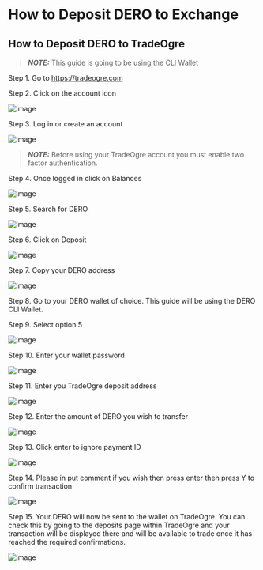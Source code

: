 How to Deposit DERO to Exchange
===============================

How to Deposit DERO to TradeOgre
--------------------------------

> ***NOTE:*** This guide is going to be using the CLI Wallet

Step 1. Go to https://tradeogre.com

Step 2. Click on the account icon

![image](/assets/howtodeposit/btcto1.PNG)

Step 3. Log in or create an account

![image](/assets/howtodeposit/btcto2.PNG)

> ***NOTE:*** Before using your TradeOgre account you must enable two factor authentication.

Step 4. Once logged in click on Balances

![image](/assets/howtodeposit/btcto3.PNG)

Step 5. Search for DERO

![image](/assets/howtodeposit/depoto1.PNG)

Step 6. Click on Deposit

![image](/assets/howtodeposit/depoto2.PNG)

Step 7. Copy your DERO address

![image](/assets/howtodeposit/depoto3.png)

Step 8. Go to your DERO wallet of choice. This guide will be using the DERO CLI Wallet.

Step 9. Select option 5

![image](/assets/howtodeposit/depoto4.png)

Step 10. Enter your wallet password

![image](/assets/howtodeposit/depoto5.png)

Step 11. Enter you TradeOgre deposit address

![image](/assets/howtodeposit/depoto6.png)

Step 12. Enter the amount of DERO you wish to transfer

![image](/assets/howtodeposit/depoto7.png)

Step 13. Click enter to ignore payment ID

![image](/assets/howtodeposit/depoto8.png)

Step 14. Please in put comment if you wish then press enter then press Y to confirm transaction

![image](/assets/howtodeposit/1.PNG)

Step 15. Your DERO will now be sent to the wallet on TradeOgre. You can check this by going to the deposits page within TradeOgre and your transaction will be displayed there and will be available to trade once it has reached the required confirmations.

![image](/assets/howtodeposit/depoto9.png)